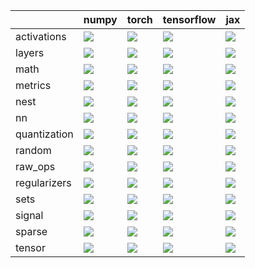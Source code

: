|              | numpy                                                                                                                                                              | torch                                                                                                                                                              | tensorflow                                                                                                                                                         | jax                                                                                                                                                                |
|:-------------|:-------------------------------------------------------------------------------------------------------------------------------------------------------------------|:-------------------------------------------------------------------------------------------------------------------------------------------------------------------|:-------------------------------------------------------------------------------------------------------------------------------------------------------------------|:-------------------------------------------------------------------------------------------------------------------------------------------------------------------|
| activations  | <a href="https://github.com/unifyai/ivy/actions/runs/3190661148" rel="noopener noreferrer" target="_blank"><img src=https://img.shields.io/badge/-failure-red></a> | <a href="https://github.com/unifyai/ivy/actions/runs/3190661148" rel="noopener noreferrer" target="_blank"><img src=https://img.shields.io/badge/-failure-red></a> | <a href="https://github.com/unifyai/ivy/actions/runs/3190661148" rel="noopener noreferrer" target="_blank"><img src=https://img.shields.io/badge/-failure-red></a> | <a href="https://github.com/unifyai/ivy/actions/runs/3190661148" rel="noopener noreferrer" target="_blank"><img src=https://img.shields.io/badge/-failure-red></a> |
| layers       | <a href="https://github.com/unifyai/ivy/actions/runs/3190661148" rel="noopener noreferrer" target="_blank"><img src=https://img.shields.io/badge/-failure-red></a> | <a href="https://github.com/unifyai/ivy/actions/runs/3190661148" rel="noopener noreferrer" target="_blank"><img src=https://img.shields.io/badge/-failure-red></a> | <a href="https://github.com/unifyai/ivy/actions/runs/3190661148" rel="noopener noreferrer" target="_blank"><img src=https://img.shields.io/badge/-failure-red></a> | <a href="https://github.com/unifyai/ivy/actions/runs/3190661148" rel="noopener noreferrer" target="_blank"><img src=https://img.shields.io/badge/-failure-red></a> |
| math         | <a href="https://github.com/unifyai/ivy/actions/runs/3195269159" rel="noopener noreferrer" target="_blank"><img src=https://img.shields.io/badge/-failure-red></a> | <a href="https://github.com/unifyai/ivy/actions/runs/3195269159" rel="noopener noreferrer" target="_blank"><img src=https://img.shields.io/badge/-failure-red></a> | <a href="https://github.com/unifyai/ivy/actions/runs/3195444964" rel="noopener noreferrer" target="_blank"><img src=https://img.shields.io/badge/-failure-red></a> | <a href="https://github.com/unifyai/ivy/actions/runs/3195444964" rel="noopener noreferrer" target="_blank"><img src=https://img.shields.io/badge/-failure-red></a> |
| metrics      | <a href="https://github.com/unifyai/ivy/actions/runs/3190661148" rel="noopener noreferrer" target="_blank"><img src=https://img.shields.io/badge/-failure-red></a> | <a href="https://github.com/unifyai/ivy/actions/runs/3190661148" rel="noopener noreferrer" target="_blank"><img src=https://img.shields.io/badge/-failure-red></a> | <a href="https://github.com/unifyai/ivy/actions/runs/3190661148" rel="noopener noreferrer" target="_blank"><img src=https://img.shields.io/badge/-failure-red></a> | <a href="https://github.com/unifyai/ivy/actions/runs/3190661148" rel="noopener noreferrer" target="_blank"><img src=https://img.shields.io/badge/-failure-red></a> |
| nest         | <a href="https://github.com/unifyai/ivy/actions/runs/3190661148" rel="noopener noreferrer" target="_blank"><img src=https://img.shields.io/badge/-failure-red></a> | <a href="https://github.com/unifyai/ivy/actions/runs/3190661148" rel="noopener noreferrer" target="_blank"><img src=https://img.shields.io/badge/-failure-red></a> | <a href="https://github.com/unifyai/ivy/actions/runs/3190661148" rel="noopener noreferrer" target="_blank"><img src=https://img.shields.io/badge/-failure-red></a> | <a href="https://github.com/unifyai/ivy/actions/runs/3190661148" rel="noopener noreferrer" target="_blank"><img src=https://img.shields.io/badge/-failure-red></a> |
| nn           | <a href="https://github.com/unifyai/ivy/actions/runs/3190661148" rel="noopener noreferrer" target="_blank"><img src=https://img.shields.io/badge/-failure-red></a> | <a href="https://github.com/unifyai/ivy/actions/runs/3190661148" rel="noopener noreferrer" target="_blank"><img src=https://img.shields.io/badge/-failure-red></a> | <a href="https://github.com/unifyai/ivy/actions/runs/3190661148" rel="noopener noreferrer" target="_blank"><img src=https://img.shields.io/badge/-failure-red></a> | <a href="https://github.com/unifyai/ivy/actions/runs/3190661148" rel="noopener noreferrer" target="_blank"><img src=https://img.shields.io/badge/-failure-red></a> |
| quantization | <a href="https://github.com/unifyai/ivy/actions/runs/3190661148" rel="noopener noreferrer" target="_blank"><img src=https://img.shields.io/badge/-failure-red></a> | <a href="https://github.com/unifyai/ivy/actions/runs/3190661148" rel="noopener noreferrer" target="_blank"><img src=https://img.shields.io/badge/-failure-red></a> | <a href="https://github.com/unifyai/ivy/actions/runs/3190661148" rel="noopener noreferrer" target="_blank"><img src=https://img.shields.io/badge/-failure-red></a> | <a href="https://github.com/unifyai/ivy/actions/runs/3190661148" rel="noopener noreferrer" target="_blank"><img src=https://img.shields.io/badge/-failure-red></a> |
| random       | <a href="https://github.com/unifyai/ivy/actions/runs/3190661148" rel="noopener noreferrer" target="_blank"><img src=https://img.shields.io/badge/-failure-red></a> | <a href="https://github.com/unifyai/ivy/actions/runs/3190661148" rel="noopener noreferrer" target="_blank"><img src=https://img.shields.io/badge/-failure-red></a> | <a href="https://github.com/unifyai/ivy/actions/runs/3190661148" rel="noopener noreferrer" target="_blank"><img src=https://img.shields.io/badge/-failure-red></a> | <a href="https://github.com/unifyai/ivy/actions/runs/3190661148" rel="noopener noreferrer" target="_blank"><img src=https://img.shields.io/badge/-failure-red></a> |
| raw_ops      | <a href="https://github.com/unifyai/ivy/actions/runs/3195444964" rel="noopener noreferrer" target="_blank"><img src=https://img.shields.io/badge/-failure-red></a> | <a href="https://github.com/unifyai/ivy/actions/runs/3195444964" rel="noopener noreferrer" target="_blank"><img src=https://img.shields.io/badge/-failure-red></a> | <a href="https://github.com/unifyai/ivy/actions/runs/3195444964" rel="noopener noreferrer" target="_blank"><img src=https://img.shields.io/badge/-failure-red></a> | <a href="https://github.com/unifyai/ivy/actions/runs/3195444964" rel="noopener noreferrer" target="_blank"><img src=https://img.shields.io/badge/-failure-red></a> |
| regularizers | <a href="https://github.com/unifyai/ivy/actions/runs/3190661148" rel="noopener noreferrer" target="_blank"><img src=https://img.shields.io/badge/-failure-red></a> | <a href="https://github.com/unifyai/ivy/actions/runs/3190661148" rel="noopener noreferrer" target="_blank"><img src=https://img.shields.io/badge/-failure-red></a> | <a href="https://github.com/unifyai/ivy/actions/runs/3190661148" rel="noopener noreferrer" target="_blank"><img src=https://img.shields.io/badge/-failure-red></a> | <a href="https://github.com/unifyai/ivy/actions/runs/3190661148" rel="noopener noreferrer" target="_blank"><img src=https://img.shields.io/badge/-failure-red></a> |
| sets         | <a href="https://github.com/unifyai/ivy/actions/runs/3190661148" rel="noopener noreferrer" target="_blank"><img src=https://img.shields.io/badge/-failure-red></a> | <a href="https://github.com/unifyai/ivy/actions/runs/3190661148" rel="noopener noreferrer" target="_blank"><img src=https://img.shields.io/badge/-failure-red></a> | <a href="https://github.com/unifyai/ivy/actions/runs/3190661148" rel="noopener noreferrer" target="_blank"><img src=https://img.shields.io/badge/-failure-red></a> | <a href="https://github.com/unifyai/ivy/actions/runs/3190661148" rel="noopener noreferrer" target="_blank"><img src=https://img.shields.io/badge/-failure-red></a> |
| signal       | <a href="https://github.com/unifyai/ivy/actions/runs/3190661148" rel="noopener noreferrer" target="_blank"><img src=https://img.shields.io/badge/-failure-red></a> | <a href="https://github.com/unifyai/ivy/actions/runs/3190661148" rel="noopener noreferrer" target="_blank"><img src=https://img.shields.io/badge/-failure-red></a> | <a href="https://github.com/unifyai/ivy/actions/runs/3190661148" rel="noopener noreferrer" target="_blank"><img src=https://img.shields.io/badge/-failure-red></a> | <a href="https://github.com/unifyai/ivy/actions/runs/3190661148" rel="noopener noreferrer" target="_blank"><img src=https://img.shields.io/badge/-failure-red></a> |
| sparse       | <a href="https://github.com/unifyai/ivy/actions/runs/3190661148" rel="noopener noreferrer" target="_blank"><img src=https://img.shields.io/badge/-failure-red></a> | <a href="https://github.com/unifyai/ivy/actions/runs/3190661148" rel="noopener noreferrer" target="_blank"><img src=https://img.shields.io/badge/-failure-red></a> | <a href="https://github.com/unifyai/ivy/actions/runs/3190661148" rel="noopener noreferrer" target="_blank"><img src=https://img.shields.io/badge/-failure-red></a> | <a href="https://github.com/unifyai/ivy/actions/runs/3190661148" rel="noopener noreferrer" target="_blank"><img src=https://img.shields.io/badge/-failure-red></a> |
| tensor       | <a href="https://github.com/unifyai/ivy/actions/runs/3195444964" rel="noopener noreferrer" target="_blank"><img src=https://img.shields.io/badge/-failure-red></a> | <a href="https://github.com/unifyai/ivy/actions/runs/3195444964" rel="noopener noreferrer" target="_blank"><img src=https://img.shields.io/badge/-failure-red></a> | <a href="https://github.com/unifyai/ivy/actions/runs/3195444964" rel="noopener noreferrer" target="_blank"><img src=https://img.shields.io/badge/-failure-red></a> | <a href="https://github.com/unifyai/ivy/actions/runs/3195444964" rel="noopener noreferrer" target="_blank"><img src=https://img.shields.io/badge/-failure-red></a> |